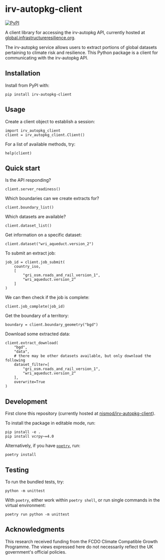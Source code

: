 # irv-autopkg-client

[![PyPI](https://img.shields.io/pypi/v/irv-autopkg-client)](https://pypi.org/project/irv-autopkg-client/)

A client library for accessing the irv-autopkg API, currently hosted at
[global.infrastructureresilience.org](https://global.infrastructureresilience.org/extract/redoc).

The irv-autopkg service allows users to extract portions of global datasets
pertaining to climate risk and resilience. This Python package is a client for
communicating with the irv-autopkg API.

## Installation

Install from PyPI with:

```
pip install irv-autopkg-client
```

## Usage

Create a client object to establish a session:

```
import irv_autopkg_client
client = irv_autopkg_client.Client()
```

For a list of available methods, try:

```
help(client)
```

## Quick start

Is the API responding?

```
client.server_readiness()
```

Which boundaries can we create extracts for?

```
client.boundary_list()
```

Which datasets are available?

```
client.dataset_list()
```

Get information on a specific dataset:

```
client.dataset("wri_aqueduct.version_2")
```

To submit an extract job:

```
job_id = client.job_submit(
    country_iso,
    [
        "gri_osm.roads_and_rail_version_1",
        "wri_aqueduct.version_2"
    ]
)
```

We can then check if the job is complete:

```
client.job_complete(job_id)
```

Get the boundary of a territory:

```
boundary = client.boundary_geometry("bgd")
```

Download some extracted data:

```
client.extract_download(
    "bgd",
    "data",
    # there may be other datasets available, but only download the following
    dataset_filter=[
        "gri_osm.roads_and_rail_version_1",
        "wri_aqueduct.version_2"
    ],
    overwrite=True
)
```

## Development

First clone this repository (currently hosted at
[nismod/irv-autopkg-client](https://github.com/nismod/irv-autopkg-client.git)).

To install the package in editable mode, run:

```
pip install -e .
pip install vcrpy~=4.0
```

Alternatively, if you have [`poetry`](https://python-poetry.org/docs/), run:

```
poetry install
```

## Testing

To run the bundled tests, try:

```
python -m unittest
```

With `poetry`, either work within `poetry shell`, or run single commands in the
virtual environment:

```
poetry run python -m unittest
```


## Acknowledgments

This research received funding from the FCDO Climate Compatible Growth Programme. The views expressed here do not necessarily reflect the UK government's official policies. 
